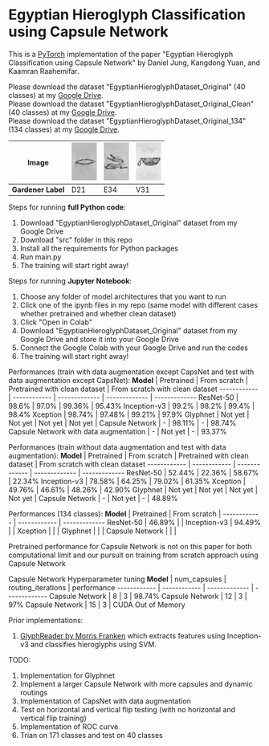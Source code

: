 # Egyptian Hieroglyph Classification using Capsule Network

This is a [PyTorch](https://pytorch.org/) implementation of the paper "Egyptian Hieroglyph Classification using Capsule Network" by Daniel Jung, Kangdong Yuan, and Kaamran Raahemifar.

Please download the dataset "EgyptianHieroglyphDataset_Original" (40 classes) at my [Google Drive](https://drive.google.com/drive/folders/1bhnMJ8NbCa-qw53EKy-olZp3cJKZU_jc?usp=sharing).<br />
Please download the dataset "EgyptianHieroglyphDataset_Original_Clean" (40 classes) at my [Google Drive](https://drive.google.com/drive/folders/1X5HdFvgWJOVtA-GxBLr1K_0FHJS2RZcZ?usp=sharing).<br />
Please download the dataset "EgyptianHieroglyphDataset_Original_134" (134 classes) at my [Google Drive](https://drive.google.com/drive/folders/1-qaDjJpZv84XIXYX1yAZnqUQBKAMxsgu?usp=sharing).

**Image** | ![alt text](/example/D21.png) | ![alt text](/example/E34.png) | ![alt text](/example/V31.png) 
------------ | ------------ | ------------- | -------------
**Gardener Label** | D21 | E34 | V31

Steps for running <b>full Python code</b>:
1. Download "EgyptianHieroglyphDataset_Original" dataset from my Google Drive
2. Download "src" folder in this repo
3. Install all the requirements for Python packages
4. Run main.py
5. The training will start right away!

Steps for running <b>Jupyter Notebook</b>:
1. Choose any folder of model architectures that you want to run
2. Click one of the ipynb files in my repo (same model with different cases whether pretrained and whether clean dataset)
3. Click "Open in Colab"
4. Download "EgyptianHieroglyphDataset_Original" dataset from my Google Drive and store it into your Google Drive
5. Connect the Google Colab with your Google Drive and run the codes
6. The training will start right away!

Performances (train with data augmentation except CapsNet and test with data augmentation except CapsNet): 
**Model** | Pretrained | From scratch | Pretrained with clean dataset | From scratch with clean dataset
------------ | ------------ | ------------- | ------------- | -------------
ResNet-50 | 98.6% | 97.0% | 99.36% | 95.43%
Inception-v3 | 99.2% | 98.2% | 99.4% | 98.4% 
Xception | 98.74% | 97.48% | 99.21% | 97.9%
Glyphnet | Not yet | Not yet | Not yet | Not yet | 
Capsule Network | - | 98.11% | - | 98.74%
Capsule Network with data augmentation | - | Not yet | - | 93.37%

Performances (train without data augmentation and test with data augmentation): 
**Model** | Pretrained | From scratch | Pretrained with clean dataset | From scratch with clean dataset
------------ | ------------ | ------------- | ------------- | -------------
ResNet-50 | 52.44% | 22.36% | 58.67% | 22.34%
Inception-v3 | 78.58% | 64.25% | 79.02% | 61.35%
Xception | 49.76% | 46.61% | 48.26% | 42.90%
Glyphnet | Not yet | Not yet | Not yet | Not yet | 
Capsule Network | - | Not yet | - | 48.89%

Performances (134 classes): 
**Model** | Pretrained | From scratch | 
------------ | ------------ | ------------- 
ResNet-50 | 46.89% |  | 
Inception-v3 | 94.49% |  | 
Xception |  |  | 
Glyphnet |  |  | 
Capsule Network |  |  | 


Pretrained performance for Capsule Network is not on this paper for both computational limit and our pursuit on training from scratch approach using Capsule Network

Capsule Network Hyperparameter tuning
**Model** | num_capsules | routing_iterations | performance
------------ | ------------ | ------------- | -------------
Capsule Network | 8 | 3 | 98.74%
Capsule Network | 12 | 3 | 97%
Capsule Network | 15 | 3 | CUDA Out of Memory

Prior implementations:
1. [GlyphReader by Morris Franken](https://github.com/morrisfranken/glyphreader) which extracts features using Inception-v3 and classifies hieroglyphs using SVM.

TODO:
1. Implementation for Glyphnet
2. Implement a larger Capsule Network with more capsules and dynamic routings
3. Implementation of CapsNet with data augmentation
4. Test on horizontal and vertical flip testing (with no horizontal and vertical flip training)
5. Implementation of ROC curve
6. Trian on 171 classes and test on 40 classes
